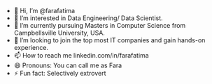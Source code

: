 - 👋 Hi, I’m @farafatima
- 👀 I’m interested in Data Engineering/ Data Scientist.
- 🌱 I’m currently pursuing Masters in Computer Science from Campbellsville University, USA.
- 💞️ I’m looking to join the top most IT companies and gain hands-on experience.
- 📫 How to reach me linkedin.com/in/farafatima 
- 😄 Pronouns: You can call me as Fara 
- ⚡ Fun fact: Selectively extrovert 

<!---
farafatima44/farafatima44 is a ✨ special ✨ repository because its `README.md` (this file) appears on your GitHub profile.
You can click the Preview link to take a look at your changes.
--->
